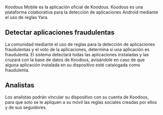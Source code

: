 Koodous Mobile es la aplicación oficial de Koodous. Koodous es una plataforma colaborativa para la detección de aplicaciones Android mediante el uso de reglas Yara.

## Detectar aplicaciones fraudulentas

La comunidad mediante el uso de reglas para la detección de aplicaciones fraudulentas y el voto de la aplicaciones, determina si una aplicación es fraudulenta. El sistema detectará todas las aplicaciones instaladas y las cruzará con la base de datos de Koodous, avisándole en caso de que alguna aplicación instalada en su dispositivo esté catalogada como fraudulenta.


## Analistas

Los analistas podrán vincular su dispositivo con su cuenta de Koodous, para que solo se le apliquen a su móvil las reglas sociales creadas por ellos y de sus seguidores.


